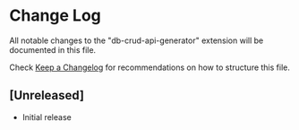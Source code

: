 # Change Log

All notable changes to the "db-crud-api-generator" extension will be documented in this file.

Check [Keep a Changelog](http://keepachangelog.com/) for recommendations on how to structure this file.

## [Unreleased]

- Initial release